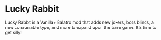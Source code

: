 # Lucky Rabbit
Lucky Rabbit is a Vanilla+ Balatro mod that adds new jokers, boss blinds, a new consumable type, and more to expand upon the base game. It’s time to get silly!
